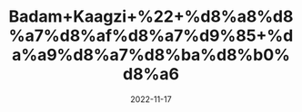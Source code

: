 ---
title: 'Badam+Kaagzi+%22+%d8%a8%d8%a7%d8%af%d8%a7%d9%85+%da%a9%d8%a7%d8%ba%d8%b0%d8%a6'
date: '2022-11-17' 
metatag: '' 
inventory: '0' 
draft: false 
# meta description 
shortDescripton: 'Almond+Kaagzi%22++It+helps+maintain+brain+function+%26+improves+memory.+It+is+excellent+source+of+Vitamin+E.'
description: 'Dry+Fruit+%da%88%d8%b1%d8%a7%d8%a6%db%8c+%d9%81%d8%b1%d9%88%d8%aa'
longdescription: ''
tags: ''
brand: ''
subCategory: ''
sellCount: '0'
featured: True
# product Price
price: '1300.0'
# Product Short Description
shortDescription: 'Almond+Kaagzi%22++It+helps+maintain+brain+function+%26+improves+memory.+It+is+excellent+source+of+Vitamin+E.'
productID: '2BD57FE6-683B-ED11-996A-005056B3A416'
type: 'products'
category: 'Dry+Fruit+%da%88%d8%b1%d8%a7%d8%a6%db%8c+%d9%81%d8%b1%d9%88%d8%aa' 
thumnailproduct: 'https://eraconnect.blob.core.windows.net/product-images/aminsaddiquidawakhana/9a628659-743e-481e-ab34-325b05cff6b8.webp' 
images:
  - image: 'https://eraconnect.blob.core.windows.net/product-images/aminsaddiquidawakhana/9a628659-743e-481e-ab34-325b05cff6b8.webp'  
Variants:
---